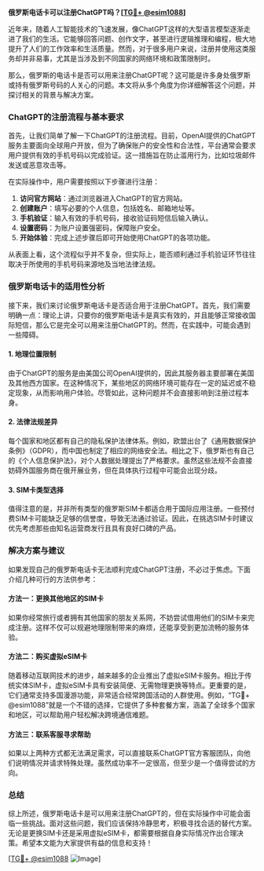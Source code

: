 **俄罗斯电话卡可以注册ChatGPT吗？[[TG💪+ @esim1088](https://t.me/s/esim1088)]**

近年来，随着人工智能技术的飞速发展，像ChatGPT这样的大型语言模型逐渐走进了我们的生活。它能够回答问题、创作文字，甚至进行逻辑推理和编程，极大地提升了人们的工作效率和生活质量。然而，对于很多用户来说，注册并使用这类服务却并非易事，尤其是当涉及到不同国家的网络环境和政策限制时。

那么，俄罗斯的电话卡是否可以用来注册ChatGPT呢？这可能是许多身处俄罗斯或持有俄罗斯号码的人关心的问题。本文将从多个角度为你详细解答这个问题，并探讨相关的背景与解决方案。

### ChatGPT的注册流程与基本要求

首先，让我们简单了解一下ChatGPT的注册流程。目前，OpenAI提供的ChatGPT服务主要面向全球用户开放，但为了确保账户的安全性和合法性，平台通常会要求用户提供有效的手机号码以完成验证。这一措施旨在防止滥用行为，比如垃圾邮件发送或恶意攻击等。

在实际操作中，用户需要按照以下步骤进行注册：

1. **访问官方网站**：通过浏览器进入ChatGPT的官方网站。
2. **创建账户**：填写必要的个人信息，包括姓名、邮箱地址等。
3. **手机验证**：输入有效的手机号码，接收验证码短信后输入确认。
4. **设置密码**：为账户设置强密码，保障账户安全。
5. **开始体验**：完成上述步骤后即可开始使用ChatGPT的各项功能。

从表面上看，这个流程似乎并不复杂，但实际上，能否顺利通过手机验证环节往往取决于所使用的手机号码来源地及当地法律法规。

### 俄罗斯电话卡的适用性分析

接下来，我们来讨论俄罗斯电话卡是否适合用于注册ChatGPT。首先，我们需要明确一点：理论上讲，只要你的俄罗斯电话卡是真实有效的，并且能够正常接收国际短信，那么它是完全可以用来注册ChatGPT的。然而，在实践中，可能会遇到一些障碍。

#### 1. 地理位置限制
由于ChatGPT的服务是由美国公司OpenAI提供的，因此其服务器主要部署在美国及其他西方国家。在这种情况下，某些地区的网络环境可能存在一定的延迟或不稳定现象，从而影响用户体验。尽管如此，这种问题并不会直接影响到注册过程本身。

#### 2. 法律法规差异
每个国家和地区都有自己的隐私保护法律体系。例如，欧盟出台了《通用数据保护条例》（GDPR），而中国也制定了相应的网络安全法。相比之下，俄罗斯也有自己的《个人信息保护法》，对个人数据处理提出了严格要求。虽然这些法规不会直接妨碍外国服务商在俄开展业务，但在具体执行过程中可能会出现分歧。

#### 3. SIM卡类型选择
值得注意的是，并非所有类型的俄罗斯SIM卡都适合用于国际应用注册。一些预付费SIM卡可能缺乏足够的信誉度，导致无法通过验证。因此，在挑选SIM卡时建议优先考虑那些由知名运营商发行且具有良好口碑的产品。

### 解决方案与建议

如果发现自己的俄罗斯电话卡无法顺利完成ChatGPT注册，不必过于焦虑。下面介绍几种可行的方法供参考：

#### 方法一：更换其他地区的SIM卡
如果你经常旅行或者拥有其他国家的朋友关系网，不妨尝试借用他们的SIM卡来完成注册。这样不仅可以规避地理限制带来的麻烦，还能享受到更加流畅的服务体验。

#### 方法二：购买虚拟eSIM卡
随着移动互联网技术的进步，越来越多的企业推出了虚拟eSIM卡服务。相比于传统实体SIM卡，虚拟eSIM卡具有安装简便、无需物理更换等特点。更重要的是，它们通常支持多国漫游功能，非常适合经常跨国活动的人群使用。例如，“TG💪+ @esim1088”就是一个不错的选择，它提供了多种套餐方案，涵盖了全球多个国家和地区，可以帮助用户轻松解决跨境通信难题。

#### 方法三：联系客服寻求帮助
如果以上两种方式都无法满足需求，可以直接联系ChatGPT官方客服团队，向他们说明情况并请求特殊处理。虽然成功率不一定很高，但至少是一个值得尝试的方向。

### 总结

综上所述，俄罗斯电话卡是可以用来注册ChatGPT的，但在实际操作中可能会面临一些挑战。面对这些问题，我们应该保持冷静思考，积极寻找合适的替代方案。无论是更换SIM卡还是采用虚拟eSIM卡，都需要根据自身实际情况作出合理决策。希望本文能为大家提供有益的信息和支持！

[[TG💪+ @esim1088](https://t.me/s/esim1088) ![Image](https://i.postimg.cc/4NQfJmqS/Snipaste-2025-05-13-00-14-12.png)]